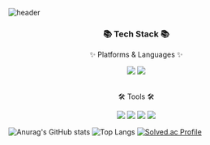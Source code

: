 ![header](https://capsule-render.vercel.app/api?type=soft&color=auto&height=100&section=header&text=Hello+there👋+Welcome+to+JiHyun's+GitHub❤️&fontSize=30)
  
<div align=center>
	<h3>📚 Tech Stack 📚</h3>
	<p>✨ Platforms & Languages ✨</p>
</div>
<div align="center">
  <img src="https://img.shields.io/badge/Swift-F05138?style=flat&logo=Swift&logoColor=white" />
  <img src="https://img.shields.io/badge/Python-3776AB?style=flat&logo=Python&logoColor=white" />
</div>
<br>
<div align=center>
	<p>🛠 Tools 🛠</p>
</div>
<div align = center>
  <img src="https://img.shields.io/badge/GitHub-181717?style=flat&logo=GitHub&logoColor=white" />
  <img src="https://img.shields.io/badge/Xcode-147EFB?style=flat&logo=Xcode&logoColor=white" />
  <img src="https://img.shields.io/badge/PyCharm-000000?style=flat&logo=PyCharm&logoColor=white" />
  <img src="https://img.shields.io/badge/IntelliJ IDEA-000000?style=flat&logo=/IntelliJ IDEA&logoColor=white" />
 </div>
 
![Anurag's GitHub stats](https://github-readme-stats.vercel.app/api?username=HwangJenn&show_icons=true&bg_color=00000000&line_height=15)
![Top Langs](https://github-readme-stats.vercel.app/api/top-langs/?username=HwangJenn&layout=compact)
[![Solved.ac Profile](http://mazassumnida.wtf/api/v2/generate_badge?boj=jxhxxn)](https://solved.ac/jxhxxn/)

<!--
**HwangJenn/HwangJenn** is a ✨ _special_ ✨ repository because its `README.md` (this file) appears on your GitHub profile.

Here are some ideas to get you started:

- 🔭 I’m currently working on .
- 🌱 I’m currently learning ...
- 👯 I’m looking to collaborate on ...
- 🤔 I’m looking for help with ...
- 💬 Ask me about ...
- 📫 How to reach me: ...
- 😄 Pronouns: ...
- ⚡ Fun fact: ...
-->
